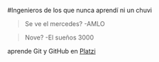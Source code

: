 
#Ingenieros de los que nunca aprendí ni un chuvi
>Se ve el mercedes?
>-AMLO

>Nove?
>-El sueños 3000

aprende Git y GitHub en [Platzi](https://platzi.com/clases/1557-git-github/19977-readmemd-es-una-excelente-practica/ "platzi")